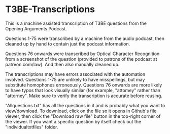 # T3BE-Transcriptions

This is a machine assisted transcription of T3BE questions from the Opening Arguments Podcast.

Questions 1-75 were transcribed by a machine from the audio podcast, then cleaned up by hand to contain just the podcast information.

Questions 76 onwards were transcribed by Optical Character Recognition from a screenshot of the question (provided to patrons of the podcast at patreon.com/law). And then also manually cleaned up.

The transcriptions may have errors associated with the automation involved. Questions 1-75 are unlikely to have misspellings, but may substitute homophones erroneously. Questions 76 onwards are more likely to have typos that look visually similar (for example, "attomey" rather than "attorney". Make sure to verify the transcription is accurate before reusing.

"Allquestions.txt" has all the questions in it and is probably what you want to view/download. To download, click on the file so it opens in Github's file viewer, then click the "Download raw file" button in the top-right corner of the viewer. If you want a specific question by itself check out the "individualtxtfiles" folder.

